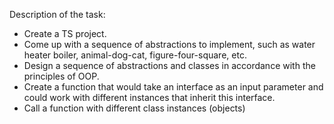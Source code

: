Description of the task:

- Create a TS project.
- Come up with a sequence of abstractions to implement, such as water heater
  boiler, animal-dog-cat, figure-four-square, etc.
- Design a sequence of abstractions and classes in accordance with the principles of OOP.
- Create a function that would take an interface as an input parameter and could
  work with different instances that inherit this interface.
- Call a function with different class instances (objects)
